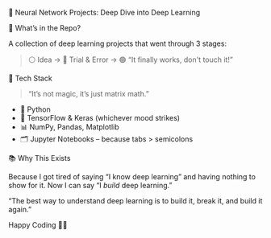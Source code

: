 
🧠 Neural Network Projects: Deep Dive into Deep Learning

📁 What’s in the Repo?

A collection of deep learning projects that went through 3 stages:

> ⚪ Idea → 🔵 Trial & Error → 🟢 “It finally works, don't touch it!”

🧪 Tech Stack

> “It’s not magic, it’s just matrix math.”

* 🐍 Python
* 🧠 TensorFlow & Keras (whichever mood strikes)
* 📊 NumPy, Pandas, Matplotlib
* 🗂️ Jupyter Notebooks – because tabs > semicolons

📚 Why This Exists

Because I got tired of saying “I know deep learning” and having nothing to show for it.
Now I can say “I *build* deep learning.”

“The best way to understand deep learning is to build it, break it, and build it again.”

Happy Coding 🧠✨
